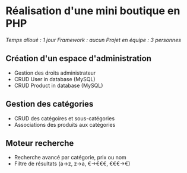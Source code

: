 # Réalisation d'une mini boutique en PHP

_Temps alloué : 1 jour_
_Framework : aucun_
_Projet en équipe : 3 personnes_

## Création d'un espace d'administration
* Gestion des droits administrateur
* CRUD User in database (MySQL)
* CRUD Product in database (MySQL)

## Gestion des catégories
* CRUD des catégoires et sous-catégories
* Associations des produits aux catégories

## Moteur recherche
* Recherche avancé par catégorie, prix ou nom
* Filtre de résultats (a->z, z->a, €->€€€, €€€->€)
